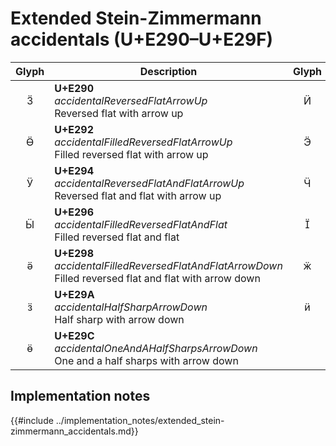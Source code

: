Extended Stein-Zimmermann accidentals (U+E290–U+E29F)
=====================================================

| **Glyph** | **Description** | **Glyph** | **Description**
| :-------: | --------------- | :-------: | ---------------
|<span class="bravura_large">&#xe290;</span> | **U+E290**<br/>*accidentalReversedFlatArrowUp*<br/>Reversed flat with arrow up | <span class="bravura_large">&#xe291;</span> | **U+E291**<br/>*accidentalReversedFlatArrowDown*<br/>Reversed flat with arrow down
|<span class="bravura_large">&#xe292;</span> | **U+E292**<br/>*accidentalFilledReversedFlatArrowUp*<br/>Filled reversed flat with arrow up | <span class="bravura_large">&#xe293;</span> | **U+E293**<br/>*accidentalFilledReversedFlatArrowDown*<br/>Filled reversed flat with arrow down
|<span class="bravura_large">&#xe294;</span> | **U+E294**<br/>*accidentalReversedFlatAndFlatArrowUp*<br/>Reversed flat and flat with arrow up | <span class="bravura_large">&#xe295;</span> | **U+E295**<br/>*accidentalReversedFlatAndFlatArrowDown*<br/>Reversed flat and flat with arrow down
|<span class="bravura_large">&#xe296;</span> | **U+E296**<br/>*accidentalFilledReversedFlatAndFlat*<br/>Filled reversed flat and flat | <span class="bravura_large">&#xe297;</span> | **U+E297**<br/>*accidentalFilledReversedFlatAndFlatArrowUp*<br/>Filled reversed flat and flat with arrow up
|<span class="bravura_large">&#xe298;</span> | **U+E298**<br/>*accidentalFilledReversedFlatAndFlatArrowDown*<br/>Filled reversed flat and flat with arrow down | <span class="bravura_large">&#xe299;</span> | **U+E299**<br/>*accidentalHalfSharpArrowUp*<br/>Half sharp with arrow up
|<span class="bravura_large">&#xe29a;</span> | **U+E29A**<br/>*accidentalHalfSharpArrowDown*<br/>Half sharp with arrow down | <span class="bravura_large">&#xe29b;</span> | **U+E29B**<br/>*accidentalOneAndAHalfSharpsArrowUp*<br/>One and a half sharps with arrow up
|<span class="bravura_large">&#xe29c;</span> | **U+E29C**<br/>*accidentalOneAndAHalfSharpsArrowDown*<br/>One and a half sharps with arrow down | &nbsp; | &nbsp;

Implementation notes
---------------------

{{#include ../implementation_notes/extended_stein-zimmermann_accidentals.md}}